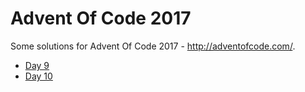 # Advent Of Code 2017

Some solutions for Advent Of Code 2017 - http://adventofcode.com/.

- [Day 9](https://github.com/amaechler/advent-of-code-2017/blob/master/day9)
- [Day 10](https://github.com/amaechler/advent-of-code-2017/blob/master/day10)
